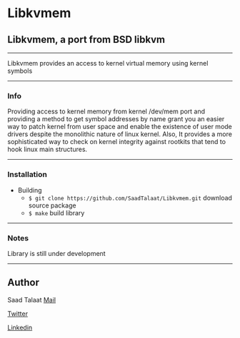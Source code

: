 # Libkvmem #
## Libkvmem, a port from BSD libkvm ##
---

Libkvmem provides an access to kernel virtual memory using kernel symbols

---

### Info ###

Providing access to kernel memory from kernel /dev/mem port and providing a method to get symbol addresses by name grant you an easier way to patch kernel from user space and enable the existence of user mode drivers despite the monolithic nature of linux kernel. Also, It provides a more sophisticated way to check on kernel integrity against rootkits that tend to hook linux main structures.

---

### Installation ###
* Building
    - `$ git clone https://github.com/SaadTalaat/Libkvmem.git`
    download source package
    - `$ make`
    build library

---

### Notes ###

Library is still under development


---

## Author ##
Saad Talaat
[Mail][]

[Twitter][]

[Linkedin][]

[Mail]: mailto://saadtalaat@gmail.com
[Twitter]: http://twitter.com
[Linkedin]: http://www.linkedin.com/in/saadtalaat
